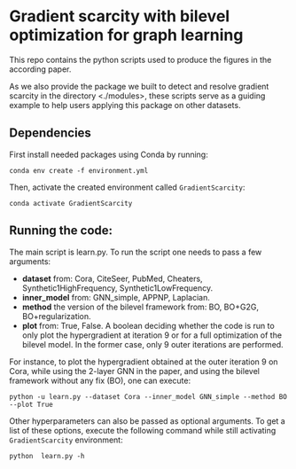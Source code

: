 # Gradient scarcity with bilevel optimization for graph learning

This repo contains the python scripts used to produce the figures in the according paper.

As we also provide the package we built to detect and resolve gradient scarcity in the directory <./modules>, these scripts serve as a guiding example to help users applying this package on other datasets.

## Dependencies
First install needed packages using Conda by running:
```
conda env create -f environment.yml
```
Then, activate the created environment called ```GradientScarcity```:
```
conda activate GradientScarcity
```

## Running the code:
The main script is learn.py.
To run the script one needs to pass a few arguments:

- **dataset** from: Cora, CiteSeer, PubMed, Cheaters, Synthetic1HighFrequency, Synthetic1LowFrequency.
- **inner_model** from: GNN_simple, APPNP, Laplacian.
- **method** the version of the bilevel framework from: BO, BO+G2G, BO+regularization.
- **plot** from: True, False. A boolean deciding whether the code is run to only plot the hypergradient at iteration 9 or for a full optimization of the bilevel model. In the former case, only 9 outer iterations are performed.

For instance, to plot the hypergradient obtained at the outer iteration 9 on Cora, while using the 2-layer GNN in the paper, and using the bilevel framework without any fix (BO), one can execute:
```
python -u learn.py --dataset Cora --inner_model GNN_simple --method BO --plot True
```

Other hyperparameters can also be passed as optional arguments. To get a list of these options, execute the following command while still activating ```GradientScarcity``` environment:
```
python  learn.py -h
```